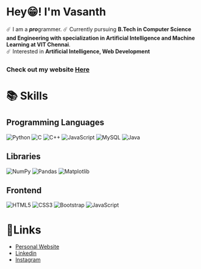# Hey😁! I'm **Vasanth**

☄️ I am a ***pro***grammer.
☄️ Currently pursuing **B.Tech in Computer Science and Engineering with specialization in Artificial Intelligence and Machine Learning at VIT Chennai**. <br />
☄️ Interested in **Artificial Intelligence, Web Development** <br />

### Check out my website [Here](https://vasu2k3.github.io/Portfolio/)

# 📚 Skills
## Programming Languages
![Python](https://img.shields.io/badge/python-3670A0?style=for-the-badge&logo=python&logoColor=ffdd54)    ![C](https://img.shields.io/badge/c-%2300599C.svg?style=for-the-badge&logo=c&logoColor=white)    ![C++](https://img.shields.io/badge/c++-%2300599C.svg?style=for-the-badge&logo=c%2B%2B&logoColor=white)    ![JavaScript](https://img.shields.io/badge/javascript-%23323330.svg?style=for-the-badge&logo=javascript&logoColor=%23F7DF1E)    ![MySQL](https://img.shields.io/badge/mysql-%2300f.svg?style=for-the-badge&logo=mysql&logoColor=white)    ![Java](https://img.shields.io/badge/java-%23ED8B00.svg?style=for-the-badge&logo=java&logoColor=white)
## Libraries
![NumPy](https://img.shields.io/badge/numpy-%23013243.svg?style=for-the-badge&logo=numpy&logoColor=white)    ![Pandas](https://img.shields.io/badge/pandas-%23150458.svg?style=for-the-badge&logo=pandas&logoColor=white)    ![Matplotlib](https://img.shields.io/badge/Matplotlib-%23#ffffff.svg?style=for-the-badge&logo=Matplotlib&logoColor=white)
## Frontend
![HTML5](https://img.shields.io/badge/html5-%23E34F26.svg?style=for-the-badge&logo=html5&logoColor=white)    ![CSS3](https://img.shields.io/badge/css3-%231572B6.svg?style=for-the-badge&logo=css3&logoColor=white)    ![Bootstrap](https://img.shields.io/badge/bootstrap-%23563D7C.svg?style=for-the-badge&logo=bootstrap&logoColor=white)    ![JavaScript](https://img.shields.io/badge/javascript-%23323330.svg?style=for-the-badge&logo=javascript&logoColor=%23F7DF1E)
# 🔗Links
- [Personal Website](https://vasu2k3.github.io/Portfolio/)
- [Linkedin](https://www.linkedin.com/in/vasanth-biyyala-619134215/)
- [Instagram](https://www.instagram.com/vasanth_vasu__/)
